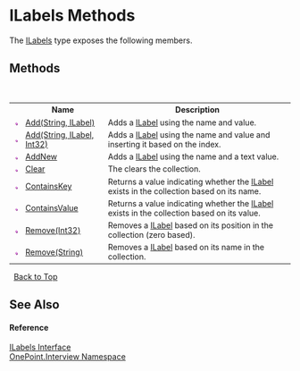 # ILabels Methods
 

The <a href="T_OnePoint_Interview_ILabels">ILabels</a> type exposes the following members.


## Methods
&nbsp;<table><tr><th></th><th>Name</th><th>Description</th></tr><tr><td>![Public method](media/pubmethod.gif "Public method")</td><td><a href="M_OnePoint_Interview_ILabels_Add">Add(String, ILabel)</a></td><td>
Adds a <a href="T_OnePoint_Interview_ILabel">ILabel</a> using the name and value.</td></tr><tr><td>![Public method](media/pubmethod.gif "Public method")</td><td><a href="M_OnePoint_Interview_ILabels_Add_1">Add(String, ILabel, Int32)</a></td><td>
Adds a <a href="T_OnePoint_Interview_ILabel">ILabel</a> using the name and value and inserting it based on the index.</td></tr><tr><td>![Public method](media/pubmethod.gif "Public method")</td><td><a href="M_OnePoint_Interview_ILabels_AddNew">AddNew</a></td><td>
Adds a <a href="T_OnePoint_Interview_ILabel">ILabel</a> using the name and a text value.</td></tr><tr><td>![Public method](media/pubmethod.gif "Public method")</td><td><a href="M_OnePoint_Interview_ILabels_Clear">Clear</a></td><td>
The clears the collection.</td></tr><tr><td>![Public method](media/pubmethod.gif "Public method")</td><td><a href="M_OnePoint_Interview_ILabels_ContainsKey">ContainsKey</a></td><td>
Returns a value indicating whether the <a href="T_OnePoint_Interview_ILabel">ILabel</a> exists in the collection based on its name.</td></tr><tr><td>![Public method](media/pubmethod.gif "Public method")</td><td><a href="M_OnePoint_Interview_ILabels_ContainsValue">ContainsValue</a></td><td>
Returns a value indicating whether the <a href="T_OnePoint_Interview_ILabel">ILabel</a> exists in the collection based on its value.</td></tr><tr><td>![Public method](media/pubmethod.gif "Public method")</td><td><a href="M_OnePoint_Interview_ILabels_Remove">Remove(Int32)</a></td><td>
Removes a <a href="T_OnePoint_Interview_ILabel">ILabel</a> based on its position in the collection (zero based).</td></tr><tr><td>![Public method](media/pubmethod.gif "Public method")</td><td><a href="M_OnePoint_Interview_ILabels_Remove_1">Remove(String)</a></td><td>
Removes a <a href="T_OnePoint_Interview_ILabel">ILabel</a> based on its name in the collection.</td></tr></table>&nbsp;
<a href="#ilabels-methods">Back to Top</a>

## See Also


#### Reference
<a href="T_OnePoint_Interview_ILabels">ILabels Interface</a><br /><a href="N_OnePoint_Interview">OnePoint.Interview Namespace</a><br />